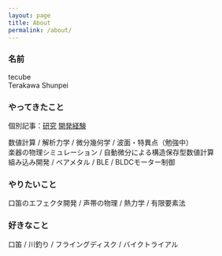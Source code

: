 ```yaml
---
layout: page
title: About
permalink: /about/
---
```


### 名前
tecube  
Terakawa Shunpei

### やってきたこと
個別記事：[研究](/research/) [開発経験](/experience/)

数値計算 / 解析力学 / 微分幾何学 / 波面・特異点（勉強中）  
楽器の物理シミュレーション / 自動微分による構造保存型数値計算  
組み込み開発 / ベアメタル / BLE / BLDCモーター制御  


### やりたいこと
口笛のエフェクタ開発 / 声帯の物理 / 熱力学 / 有限要素法


### 好きなこと
口笛 / 川釣り / フライングディスク / バイクトライアル
